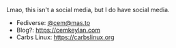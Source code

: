 Lmao, this isn't a social media, but I do have social media.

- Fediverse:   [@cem@mas.to](https://mas.to/@cem)
- Blog?:       <https://cemkeylan.com>
- Carbs Linux: <https://carbslinux.org>
